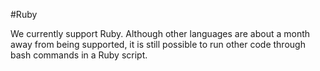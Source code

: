 #Ruby

We currently support Ruby.  Although other languages are about a month away from being supported, it is still possible to run other code through bash commands in a Ruby script. 